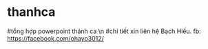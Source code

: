 # thanhca
#tổng hợp powerpoint thánh ca \n
#chi tiết xin liên hệ Bạch Hiếu. fb: https://facebook.com/ohayo3012/
